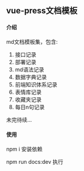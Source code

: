 ## vue-press文档模板

#### 介绍

md文档模板集，包含:

1. 接口记录
2. 部署记录
3. md语法记录
4. 数据字典记录
5. 前端知识体系记录
6. 表情库记录
7. 收藏夹记录
8. 每日n句记录

未完待续...

#### 使用

npm i 安装依赖

npm run docs:dev 执行

